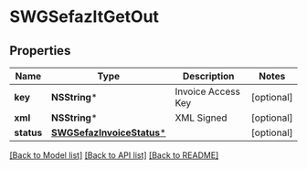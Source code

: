 # SWGSefazItGetOut

## Properties
Name | Type | Description | Notes
------------ | ------------- | ------------- | -------------
**key** | **NSString*** | Invoice Access Key | [optional] 
**xml** | **NSString*** | XML Signed | [optional] 
**status** | [**SWGSefazInvoiceStatus***](SWGSefazInvoiceStatus.md) |  | [optional] 

[[Back to Model list]](../README.md#documentation-for-models) [[Back to API list]](../README.md#documentation-for-api-endpoints) [[Back to README]](../README.md)


